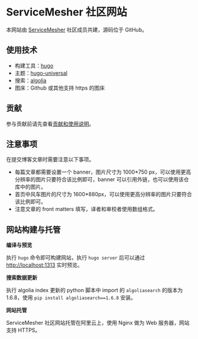 # ServiceMesher 社区网站

本网站由 [ServiceMesher](http://www.servicemesher.com) 社区成员共建，源码位于 GitHub。

## 使用技术

- 构建工具：[hugo](https://gohugo.io)
- 主题：[hugo-universal](https://github.com/devcows/hugo-universal-theme) 
- 搜索：[algolia](https://algolia.com)
- 图床：Github 或其他支持 https 的图床

## 贡献

参与贡献前请先查看[贡献和使用说明](CONTRIBUTING.md)。

## 注意事项

在提交博客文章时需要注意以下事项。

- 每篇文章都需要设置一个 banner，图片尺寸为 1000*750 px，可以使用更高分辨率的图片只要符合该比例即可，banner 可以引用外链，也可以使用该仓库中的图片。
- 首页中风车图片的尺寸为 1600*880px，可以使用更高分辨率的图片只要符合该比例即可。
- 注意文章的 front matters 填写，译者和审校者使用数组格式。

## 网站构建与托管

**编译与预览**

执行 `hugo` 命令即可构建网站，执行 `hugo server` 后可以通过 <http://localhost:1313> 实时预览。

**搜索数据更新**

执行 algolia index 更新的 python 脚本中 import 的 `algoliasearch` 的版本为 1.6.8，使用 `pip install algoliasearch==1.6.8` 安装。

**网站托管**

ServiceMesher 社区网站托管在阿里云上，使用 Nginx 做为 Web 服务器，网站支持 HTTPS。

